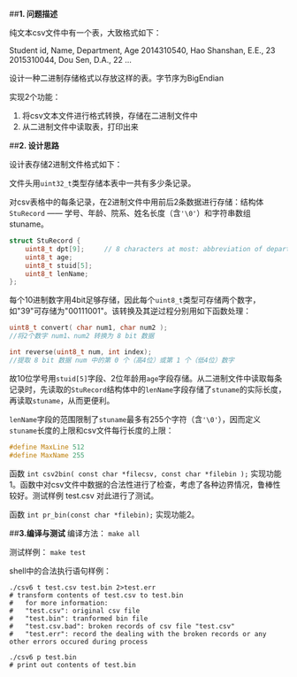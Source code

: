 ##**1. 问题描述**

纯文本csv文件中有一个表，大致格式如下：

Student id, Name, Department, Age
2014310540, Hao Shanshan, E.E., 23
2015310044,   Dou Sen,     D.A.,        22
...

设计一种二进制存储格式以存放这样的表。字节序为BigEndian

实现2个功能：

1.  将csv文本文件进行格式转换，存储在二进制文件中
2.  从二进制文件中读取表，打印出来

##**2. 设计思路**

设计表存储2进制文件格式如下：

文件头用`uint32_t`类型存储本表中一共有多少条记录。

对csv表格中的每条记录，在2进制文件中用前后2条数据进行存储：结构体`StuRecord` —— 学号、年龄、院系、姓名长度（含`'\0'`）和字符串数组stuname。

```c
struct StuRecord {
	uint8_t dpt[9];     // 8 characters at most: abbreviation of department
	uint8_t age;
	uint8_t stuid[5];
	uint8_t lenName;
};
```

每个10进制数字用4bit足够存储，因此每个`uint8_t`类型可存储两个数字，如"39"可存储为"00111001"。该转换及其逆过程分别用如下函数处理：

```c
uint8_t convert( char num1, char num2 );
//将2个数字 num1、num2 转换为 8 bit 数据

int reverse(uint8_t num, int index);
//提取 8 bit 数据 num 中的第 0 个（高4位）或第 1 个（低4位）数字
```

故10位学号用`stuid[5]`字段、2位年龄用`age`字段存储。从二进制文件中读取每条记录时，先读取的`StuRecord`结构体中的`lenName`字段存储了`stuname`的实际长度，再读取`stuname`，从而更便利。

`lenName`字段的范围限制了`stuname`最多有255个字符（含`'\0'`），因而定义`stuname`长度的上限和csv文件每行长度的上限：

```c
#define MaxLine 512
#define MaxName 255
```

函数 `int csv2bin( const char *filecsv, const char *filebin );` 实现功能1。函数中对csv文件中数据的合法性进行了检查，考虑了各种边界情况，鲁棒性较好。测试样例 test.csv 对此进行了测试。

函数 `int pr_bin(const char *filebin);` 实现功能2。

##**3.编译与测试**
编译方法： `make all`

测试样例： `make test`

shell中的合法执行语句样例：

```shell
./csv6 t test.csv test.bin 2>test.err
# transform contents of test.csv to test.bin
# 	for more information:
# 	"test.csv": original csv file
# 	"test.bin": tranformed bin file
# 	"test.csv.bad": broken records of csv file "test.csv"
# 	"test.err": record the dealing with the broken records or any other errors occured during process

./csv6 p test.bin
# print out contents of test.bin
```


